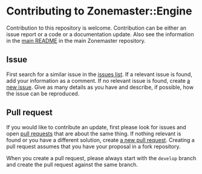 # Contributing to Zonemaster::Engine

Contribution to this repository is welcome. Contribution can be either an issue
report or a code or a documentation update. Also see the information in the
[main README][Zonemaster/Zonemaster README] in the main Zonemaster repository.

## Issue

First search for a similar issue in the [issues list]. If a relevant issue is
found, add your information as a comment. If no relevant issue is found, create
[a new issue][create issue]. Give as many details as you have and describe, if
possible, how the issue can be reproduced.

## Pull request

If you would like to contribute an update, first please look for issues and open
[pull requests] that are about the same thing. If nothing relevant is found or
you have a different solution, create [a new pull request][create pull request].
Creating a pull request assumes that you have your proposal in a fork repository.

When you create a pull request, please always start with the `develop` branch
and create the pull request against the same branch.


[issues list]:                        https://github.com/zonemaster/zonemaster-engine/issues
[create issue]:                       https://github.com/zonemaster/zonemaster-engine/issues/new
[pull requests]:                      https://github.com/zonemaster/zonemaster-engine/pulls
[create pull request]:                https://github.com/zonemaster/zonemaster-engine/compare
[Zonemaster/Zonemaster README]:       https://github.com/zonemaster/zonemaster#readme

